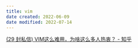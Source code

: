 ```yaml
---
title: vim
date created: 2022-06-09
date modified: 2022-07-14
---
```


[(29 封私信) VIM这么难用，为啥这么多人热衷？ - 知乎](cubox://card?id=ff80808181224aa001812341839b27a3)
